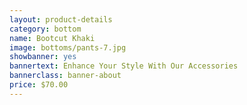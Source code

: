 ```yaml
---
layout: product-details
category: bottom
name: Bootcut Khaki
image: bottoms/pants-7.jpg
showbanner: yes
bannertext: Enhance Your Style With Our Accessories
bannerclass: banner-about
price: $70.00
---
```


